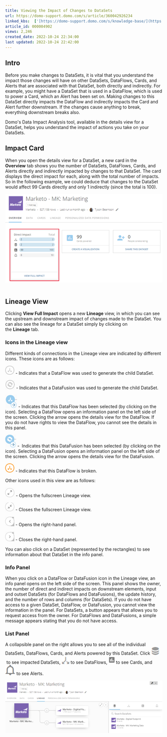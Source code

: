 ```yaml
---
title: Viewing the Impact of Changes to DataSets
url: https://domo-support.domo.com/s/article/360042926234
linked_kbs:  ['[https://domo-support.domo.com/s/knowledge-base/](https://domo-support.domo.com/s/knowledge-base/)', '[https://domo-support.domo.com/s/](https://domo-support.domo.com/s/)', '[https://domo-support.domo.com/s/topic/0TO5w000000Zan2GAC](https://domo-support.domo.com/s/topic/0TO5w000000Zan2GAC)', '[https://domo-support.domo.com/s/topic/0TO5w000000ZanRGAS](https://domo-support.domo.com/s/topic/0TO5w000000ZanRGAS)', '[https://domo-support.domo.com/s/article/360042926234](https://domo-support.domo.com/s/article/360042926234)', '[https://domo-support.domo.com/s/topic/0TO5w000000ZanRGAS/data-center-overview](https://domo-support.domo.com/s/topic/0TO5w000000ZanRGAS/data-center-overview)', '[https://domo-support.domo.com/s/article/360043429933](https://domo-support.domo.com/s/article/360043429933)', '[https://domo-support.domo.com/s/article/360043429953](https://domo-support.domo.com/s/article/360043429953)', '[https://domo-support.domo.com/s/article/360042925494](https://domo-support.domo.com/s/article/360042925494)', '[https://domo-support.domo.com/s/article/360043429913](https://domo-support.domo.com/s/article/360043429913)', '[https://domo-support.domo.com/s/article/4408174643607](https://domo-support.domo.com/s/article/4408174643607)', '[https://domo-support.domo.com/s/login/](https://domo-support.domo.com/s/login/)']
article_id: 000004902
views: 2,246
created_date: 2022-10-24 22:34:00
last updated: 2022-10-24 22:42:00
---
```




Intro
-----


Before you make changes to DataSets, it is vital that you understand the impact those changes will have on other DataSets, DataFlows, Cards, and Alerts that are associated with that DataSet, both directly and indirectly. For example, you might have a DataSet that is used in a DataFlow, which is used to power a Card, which an Alert has been set on. Making changes to this DataSet directly impacts the DataFlow and indirectly impacts the Card and Alert further downstream. If the changes cause anything to break, everything downstream breaks also.  


Domo's Data Impact Analysis tool, available in the details view for a DataSet, helps you understand the impact of actions you take on your DataSets. 


Impact Card
-----------


When you open the details view for a DataSet, a new card in the **Overview** tab shows you the number of DataSets, DataFlows, Cards, and Alerts directly and indirectly impacted by changes to that DataSet. The card displays the direct impact for each, along with the total number of impacts. So in the following example, we could deduce that changes to the DataSet would affect 99 Cards directly and only 1 indirectly (since the total is 100). 


![data_impact_analysis_rn.png](data_impact_analysis_rn.png) 


Lineage View
------------


Clicking ****View Full Impact**** opens a new ****Lineage**** view, in which you can see the upstream and downstream impact of changes made to the DataSet. You can also see the lineage for a DataSet simply by clicking on the **Lineage** tab.


### Icons in the Lineage view


Different kinds of connections in the Lineage view are indicated by different icons. These icons are as follows:


![lineage_dataflow_icon.png](lineage_dataflow_icon.png) - Indicates that a DataFlow was used to generate the child DataSet.


![lineage_datafusion_icon.png](lineage_datafusion_icon.png) - Indicates that a DataFusion was used to generate the child DataSet.


![lineage_selected_dataflow_icon.png](lineage_selected_dataflow_icon.png) - Indicates that this DataFlow has been selected (by clicking on the icon). Selecting a DataFlow opens an information panel on the left side of the screen. Clicking the arrow opens the details view for the DataFlow. If you do not have rights to view the DataFlow, you cannot see the details in this panel. 


![lineage_selected_datafusion_icon.png](lineage_selected_datafusion_icon.png) -  Indicates that this DataFusion has been selected (by clicking on the icon). Selecting a DataFusion opens an information panel on the left side of the screen. Clicking the arrow opens the details view for the DataFusion.


![lineage_broken_icon.png](lineage_broken_icon.png) - Indicates that this DataFlow is broken.


Other icons used in this view are as follows:


![lineage_fullscreen_icon.png](lineage_fullscreen_icon.png) - Opens the fullscreen Lineage view.


![lineage_close_fullscreen.png](lineage_close_fullscreen.png) - Closes the fullscreen Lineage view.


![lineage_open_right_panel.png](lineage_open_right_panel.png) - Opens the right-hand panel.


![lineage_close_right_panel.png](lineage_close_right_panel.png) - Closes the right-hand panel.


You can also click on a DataSet (represented by the rectangles) to see information about that DataSet in the info panel. 


### Info Panel


When you click on a DataFlow or DataFusion icon in the Lineage view, an info panel opens on the left side of the screen. This panel shows the owner, the number of direct and indirect impacts on downstream elements, input and outset DataSets (for DataFlows and DataFusions), the update history, and the number of rows and columns (for DataSets). If you do not have access to a given DataSet, DataFlow, or DataFusion, you cannot view the information in the panel. For DataSets, a button appears that allows you to request access from the owner. For DataFlows and DataFusions, a simple message appears stating that you do not have access.   


### List Panel


A collapsible panel on the right allows you to see all of the individual DataSets, DataFlows, Cards, and Alerts powered by this DataSet. Click ![data_center_datasets_icon.png](data_center_datasets_icon.png) to see impacted DataSets, ![data_center_dataflows_icon.png](data_center_dataflows_icon.png) to see DataFlows, ![dashboard_layouts_kpi_card_icon.png](dashboard_layouts_kpi_card_icon.png) to see Cards, and ![alert_icon_new.png](alert_icon_new.png) to see Alerts.


![new_data_lineage_rn.png](new_data_lineage_rn.png)

